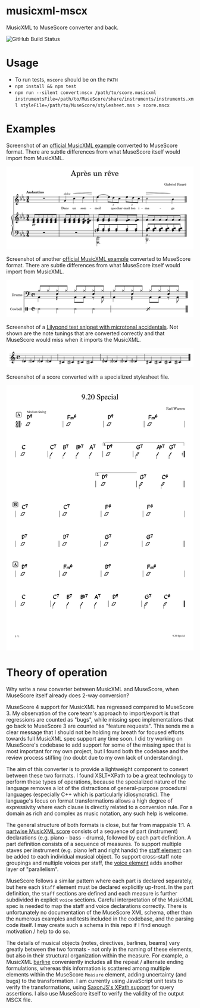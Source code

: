musicxml-mscx
=============

MusicXML to MuseScore converter and back.

![GitHub Build Status](https://github.com/infojunkie/musicxml-mscx/workflows/Test/badge.svg)

# Usage
- To run tests, `mscore` should be on the `PATH`
- `npm install && npm test`
- `npm run --silent convert:mscx /path/to/score.musicxml instrumentsFile=/path/to/MuseScore/share/instruments/instruments.xml styleFile=/path/to/MuseScore/stylesheet.mss > score.mscx`

# Examples
Screenshot of an [official MusicXML example](https://w3c.github.io/musicxml/musicxml-reference/examples/tutorial-apres-un-reve/) converted to MuseScore format. There are subtle differences from what MuseScore itself would import from MusicXML.

![Screenshot of an official MusicXML example converted to MuseScore format.](https://github.com/infojunkie/musicxml-mscx/blob/main/doc/screenshots/tutorial-apres-un-reve.png?raw=true)

Screenshot of another [official MusicXML example](https://w3c.github.io/musicxml/musicxml-reference/examples/tutorial-percussion/) converted to MuseScore format. There are subtle differences from what MuseScore itself would import from MusicXML.

![Screenshot of another official MusicXML example converted to MuseScore format.](https://github.com/infojunkie/musicxml-mscx/blob/main/doc/screenshots/tutorial-percussion.png?raw=true)

Screenshot of a [Lilypond test snippet with microtonal accidentals](https://lilypond.org/doc/v2.24/input/regression/musicxml/collated-files.html#01f-Pitches-ParenthesizedMicrotoneAccidentals.xml). Not shown are the note tunings that are converted correctly and that MuseScore would miss when it imports the MusicXML.

![Screenshot of a Lilypond test snippet with microtonal accidentals.](https://github.com/infojunkie/musicxml-mscx/blob/main/doc/screenshots/01f-Pitches-ParenthesizedMicrotoneAccidentals.png?raw=true)

Screenshot of a score converted with a specialized stylesheet file.

![Screenshot of a score converted with a specialized stylesheet file.](https://github.com/infojunkie/musicxml-mscx/blob/main/doc/screenshots/9-20-special.png?raw=true)

# Theory of operation
Why write a new converter between MusicXML and MuseScore, when MuseScore itself already does 2-way conversion?

MuseScore 4 support for MusicXML has regressed compared to MuseScore 3. My observation of the core team's approach to import/export is that regressions are counted as "bugs", while missing spec implementations that go back to MuseScore 3 are counted as "feature requests". This sends me a clear message that I should not be holding my breath for focused efforts towards full MusicXML spec support any time soon. I did try working on MuseScore's codebase to add support for some of the missing spec that is most important for my own project, but I found both the codebase and the review process stifling (no doubt due to my own lack of understanding).

The aim of this converter is to provide a lightweight component to convert between these two formats. I found XSLT+XPath to be a great technology to perform these types of operations, because the specialized nature of the language removes a lot of the distractions of general-purpose procedural languages (especially C++ which is particularly idiosyncratic). The language's focus on format transformations allows a high degree of expressivity where each clause is directly related to a conversion rule. For a domain as rich and complex as music notation, any such help is welcome.

The general structure of both formats is close, but far from mappable 1:1. A [partwise MusicXML score](https://www.w3.org/2021/06/musicxml40/musicxml-reference/elements/score-partwise/) consists of a sequence of part (instrument) declarations (e.g. piano - bass - drums), followed by each part definition. A part definition consists of a sequence of measures. To support multiple staves per instrument (e.g. piano left and right hands) the [staff element](https://www.w3.org/2021/06/musicxml40/musicxml-reference/elements/staff/) can be added to each individual musical object. To support cross-staff note groupings and multiple voices per staff, the [voice element](https://www.w3.org/2021/06/musicxml40/musicxml-reference/elements/voice/) adds another layer of "parallelism".

MuseScore follows a similar pattern where each part is declared separately, but here each `Staff` element must be declared explicitly up-front. In the part definition, the `Staff` sections are defined and each measure is further subdivided in explicit `voice` sections. Careful interpretation of the MusicXML spec is needed to map the staff and voice declarations correctly. There is unfortunately no documentation of the MuseScore XML schema, other than the numerous examples and tests included in the codebase, and the parsing code itself. I may create such a schema in this repo if I find enough motivation / help to do so.

The details of musical objects (notes, directives, barlines, beams) vary greatly between the two formats - not only in the naming of these elements, but also in their structural organization within the measure. For example, a MusicXML [barline](https://www.w3.org/2021/06/musicxml40/musicxml-reference/elements/barline/) conveniently includes all the repeat / alternate ending formulations, whereas this information is scattered among multiple elements within the MuseScore `Measure` element, adding uncertainty (and bugs) to the transformation. I am currently using JavaScript unit tests to verify the transformations, using [SaxonJS's XPath support](https://www.saxonica.com/saxon-js/documentation2/index.html#!api/xpathEvaluate) for query assertions. I also use MuseScore itself to verify the validity of the output MSCX file.
